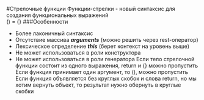 #Стрелочные функции
Функции-стрелки - новый синтаксис для создания функциональных выражений  
() = {}
###Особенности
* Более лаконичный синтаксис
* Отсутствие массива ***arguments*** (можно решить через rest-оператор)
* Лексическое определение ***this*** (берет контекст на уровень выше)
* Не может использоваться в роли конструктора
* Не может использоваться в роли генератора
Если тело стрелочной функции состоит из одного выражения, return и {} можно пропустить  
Если функция принимает один аргумент, то (), можно пропустить  
Если функция объявляется без круглых скобок и слова return, но мы хотим вернуть объект,
то результат нужно обернуть в круглые скобки

